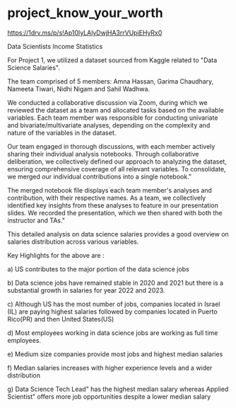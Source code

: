 # project_know_your_worth

https://1drv.ms/p/s!Ap10IyLAlyDwjHA3rrVUpiEHyRx0

Data Scientists Income Statistics

For Project 1, we utilized a dataset sourced from Kaggle related to "Data Science Salaries". 

The team comprised of 5 members: Amna Hassan, ​Garima Chaudhary, Nameeta Tiwari, ​Nidhi Nigam and Sahil Wadhwa​. 

We conducted a collaborative discussion via Zoom, during which we reviewed the dataset as a team and allocated tasks based on the available variables. Each team member was responsible for conducting univariate and bivariate/multivariate analyses, depending on the complexity and nature of the variables in the dataset. 

Our team engaged in thorough discussions, with each member actively sharing their individual analysis notebooks. Through collaborative deliberation, we collectively defined our approach to analyzing the dataset, ensuring comprehensive coverage of all relevant variables. To consolidate, we merged our individual contributions into a single notebook."

The merged notebook file displays each team member's analyses and contribution, with their respective names. As a team, we collectively identified key insights from these analyses to feature in our presentation slides. We recorded the presentation, which we then shared with both the instructor and TAs."

This detailed analysis on data science salaries provides a good overview on salaries distribution across various variables.

Key Highlights for the above are :

a) US contributes to the major portion of the data science jobs

b) Data science jobs have remained stable in 2020 and 2021 but there is a substantial growth in salaries for year 2022 and 2023.

c) Although US has the most number of jobs, companies located in Israel (IL) are paying highest salaries followed by companies located in Puerto Rico(PR) and then United States(US)

d) Most employees working in data science jobs are working as full time employees.

e) Medium size companies provide most jobs and highest median salaries 

f) Median salaries increases with higher experience levels and a wider distribution

g) Data Science Tech Lead" has the highest median salary whereas Applied Scientist" offers more job opportunities despite a lower median salary

